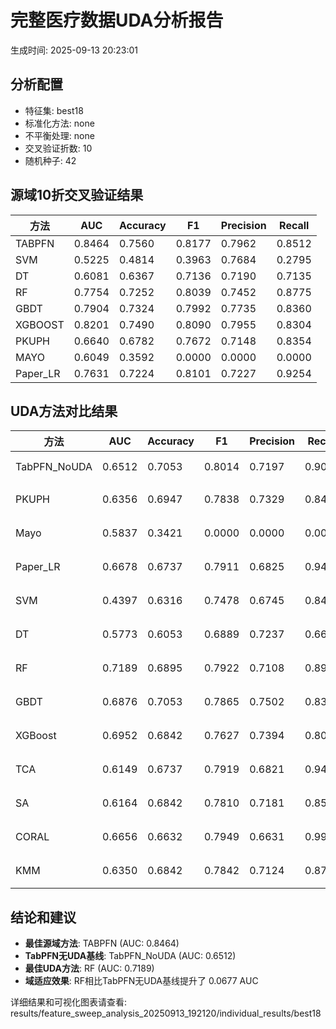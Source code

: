 # 完整医疗数据UDA分析报告

生成时间: 2025-09-13 20:23:01

## 分析配置

- 特征集: best18
- 标准化方法: none
- 不平衡处理: none
- 交叉验证折数: 10
- 随机种子: 42

## 源域10折交叉验证结果

| 方法 | AUC | Accuracy | F1 | Precision | Recall |
|------|-----|----------|----|-----------| -------|
| TABPFN | 0.8464 | 0.7560 | 0.8177 | 0.7962 | 0.8512 |
| SVM | 0.5225 | 0.4814 | 0.3963 | 0.7684 | 0.2795 |
| DT | 0.6081 | 0.6367 | 0.7136 | 0.7190 | 0.7135 |
| RF | 0.7754 | 0.7252 | 0.8039 | 0.7452 | 0.8775 |
| GBDT | 0.7904 | 0.7324 | 0.7992 | 0.7735 | 0.8360 |
| XGBOOST | 0.8201 | 0.7490 | 0.8090 | 0.7955 | 0.8304 |
| PKUPH | 0.6640 | 0.6782 | 0.7672 | 0.7148 | 0.8354 |
| MAYO | 0.6049 | 0.3592 | 0.0000 | 0.0000 | 0.0000 |
| Paper_LR | 0.7631 | 0.7224 | 0.8101 | 0.7227 | 0.9254 |

## UDA方法对比结果

| 方法 | AUC | Accuracy | F1 | Precision | Recall | 类型 |
|------|-----|----------|----|-----------| -------|------|
| TabPFN_NoUDA | 0.6512 | 0.7053 | 0.8014 | 0.7197 | 0.9040 | TabPFN基线 |
| PKUPH | 0.6356 | 0.6947 | 0.7838 | 0.7329 | 0.8474 | 传统基线 |
| Mayo | 0.5837 | 0.3421 | 0.0000 | 0.0000 | 0.0000 | 传统基线 |
| Paper_LR | 0.6678 | 0.6737 | 0.7911 | 0.6825 | 0.9429 | 传统基线 |
| SVM | 0.4397 | 0.6316 | 0.7478 | 0.6745 | 0.8474 | 机器学习基线 |
| DT | 0.5773 | 0.6053 | 0.6889 | 0.7237 | 0.6641 | 机器学习基线 |
| RF | 0.7189 | 0.6895 | 0.7922 | 0.7108 | 0.8962 | 机器学习基线 |
| GBDT | 0.6876 | 0.7053 | 0.7865 | 0.7502 | 0.8308 | 机器学习基线 |
| XGBoost | 0.6952 | 0.6842 | 0.7627 | 0.7394 | 0.8000 | 机器学习基线 |
| TCA | 0.6149 | 0.6737 | 0.7919 | 0.6821 | 0.9440 | UDA方法 |
| SA | 0.6164 | 0.6842 | 0.7810 | 0.7181 | 0.8560 | UDA方法 |
| CORAL | 0.6656 | 0.6632 | 0.7949 | 0.6631 | 0.9920 | UDA方法 |
| KMM | 0.6350 | 0.6842 | 0.7842 | 0.7124 | 0.8720 | UDA方法 |

## 结论和建议

- **最佳源域方法**: TABPFN (AUC: 0.8464)
- **TabPFN无UDA基线**: TabPFN_NoUDA (AUC: 0.6512)
- **最佳UDA方法**: RF (AUC: 0.7189)
- **域适应效果**: RF相比TabPFN无UDA基线提升了 0.0677 AUC

详细结果和可视化图表请查看: results/feature_sweep_analysis_20250913_192120/individual_results/best18